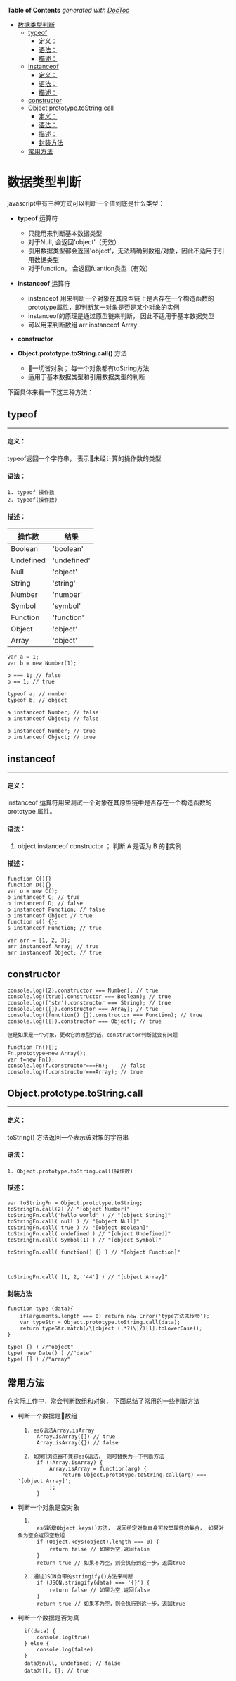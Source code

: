 <!-- START doctoc generated TOC please keep comment here to allow auto update -->
<!-- DON'T EDIT THIS SECTION, INSTEAD RE-RUN doctoc TO UPDATE -->
**Table of Contents**  *generated with [DocToc](https://github.com/thlorenz/doctoc)*

- [数据类型判断](#%E6%95%B0%E6%8D%AE%E7%B1%BB%E5%9E%8B%E5%88%A4%E6%96%AD)
  - [typeof](#typeof)
      - [定义：](#%E5%AE%9A%E4%B9%89)
      - [语法：](#%E8%AF%AD%E6%B3%95)
      - [描述：](#%E6%8F%8F%E8%BF%B0)
  - [instanceof](#instanceof)
      - [定义：](#%E5%AE%9A%E4%B9%89-1)
      - [语法：](#%E8%AF%AD%E6%B3%95-1)
      - [描述：](#%E6%8F%8F%E8%BF%B0-1)
  - [constructor](#constructor)
  - [Object.prototype.toString.call](#objectprototypetostringcall)
      - [定义：](#%E5%AE%9A%E4%B9%89-2)
      - [语法：](#%E8%AF%AD%E6%B3%95-2)
      - [描述：](#%E6%8F%8F%E8%BF%B0-2)
      - [封装方法](#%E5%B0%81%E8%A3%85%E6%96%B9%E6%B3%95)
  - [常用方法](#%E5%B8%B8%E7%94%A8%E6%96%B9%E6%B3%95)

<!-- END doctoc generated TOC please keep comment here to allow auto update -->

数据类型判断
====

javascript中有三种方式可以判断一个值到底是什么类型：
- **typeof** 运算符
  - 只能用来判断基本数据类型
  - 对于Null, 会返回'object'（无效）
  - 引用数据类型都会返回'object'，无法精确到数组/对象，因此不适用于引用数据类型
  - 对于function， 会返回fuantion类型（有效）
- **instanceof** 运算符
  - instsnceof 用来判断一个对象在其原型链上是否存在一个构造函数的prototype属性，即判断某一对象是否是某个对象的实例
  - instanceof的原理是通过原型链来判断， 因此不适用于基本数据类型
  - 可以用来判断数组 arr instanceof Array

- **constructor**
- **Object.prototype.toString.call()** 方法
  -  一切皆对象； 每一个对象都有toString方法
  - 适用于基本数据类型和引用数据类型的判断

下面具体来看一下这三种方法：

## typeof
----

#### 定义：

typeof返回一个字符串， 表示未经计算的操作数的类型
#### 语法：

    1. typeof 操作数 
    2. typeof(操作数)
#### 描述：

操作数 | 结果
---- | ---
Boolean |  'boolean'
Undefined | 'undefined'
Null | 'object'
String | 'string'
Number | 'number'
Symbol | 'symbol'
Function | 'function'
Object | 'object'
Array | 'object'

    var a = 1;
    var b = new Number(1);

    b === 1; // false
    b == 1; // true

    typeof a; // number
    typeof b; // object

    a instanceof Number; // false
    a instanceof Object; // false

    b instanceof Number; // true
    b instanceof Object; // true



## instanceof
----

#### 定义：

instanceof 运算符用来测试一个对象在其原型链中是否存在一个构造函数的 prototype 属性。

#### 语法：

1. object instanceof constructor ； 判断 A 是否为 B 的实例

#### 描述：

    function C(){} 
    function D(){} 
    var o = new C();
    o instanceof C; // true
    o instanceof D; // false
    o instanceof Function; // false
    o instanceof Object // true
    function s() {};
    s instanceof Function; // true

    var arr = [1, 2, 3];
    arr instanceof Array; // true
    arr instanceof Object; // true

## constructor

    console.log((2).constructor === Number); // true
    console.log((true).constructor === Boolean); // true
    console.log(('str').constructor === String); // true
    console.log(([]).constructor === Array); // true
    console.log((function() {}).constructor === Function); // true
    console.log(({}).constructor === Object); // true

``但是如果是一个对象，更改它的原型的话，constructor判断就会有问题``

    function Fn(){};
    Fn.prototype=new Array();
    var f=new Fn();
    console.log(f.constructor===Fn);    // false
    console.log(f.constructor===Array); // true 


## Object.prototype.toString.call
----

#### 定义：

toString() 方法返回一个表示该对象的字符串
#### 语法：

    1. Object.prototype.toString.call(操作数)
#### 描述：

    var toStringFn = Object.prototype.toString;
    toStringFn.call(2) // "[object Number]"   
    toStringFn.call('hello world' ) // "[object String]"  
    toStringFn.call( null ) // "[object Null]"
    toStringFn.call( true ) // "[object Boolean]" 
    toStringFn.call( undefined ) // "[object Undefined]"
    toStringFn.call( Symbol(1) ) // "[object Symbol]"

    toStringFn.call( function() {} ) // "[object Function]"

    
    
    toStringFn.call( [1, 2, '44'] ) // "[object Array]" 

#### 封装方法

    function type (data){
        if(arguments.length === 0) return new Error('type方法未传参');
        var typeStr = Object.prototype.toString.call(data);
        return typeStr.match(/\[object (.*?)\]/)[1].toLowerCase();      
    }
    
    type( {} ) //"object"
    type( new Date() ) //"date"
    type( [] ) //"array"

常用方法
----

在实际工作中，常会判断数组和对象， 下面总结了常用的一些判断方法
- 判断一个数据是数组

        1. es6语法Array.isArray
            Array.isArray([]) // true
            Array.isArray({}) // false

        2. 如果浏览器不兼容es6语法， 则可替换为一下判断方法
            if (!Array.isArray) {
                Array.isArray = function(arg) {
                    return Object.prototype.toString.call(arg) === '[object Array]';
                };
            } 
- 判断一个对象是空对象

        1.
            es6新增Object.keys()方法， 返回给定对象自身可枚举属性的集合， 如果对象为空会返回空数组
            if (Object.keys(object).length === 0) {
                return false // 如果为空,返回false
            }
            return true // 如果不为空，则会执行到这一步，返回true

        2. 通过JSON自带的stringify()方法来判断
            if (JSON.stringify(data) === '{}') {
                return false // 如果为空,返回false
            }
            return true // 如果不为空，则会执行到这一步，返回true

- 判断一个数据是否为真

        if(data) {
            console.log(true)
        } else {
            console.log(false)
        }
        data为null, undefined; // false
        data为[], {}; // true


